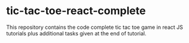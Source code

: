 # tic-tac-toe-react-complete
This repository contains the code complete tic tac toe game in react JS tutorials plus additional tasks given at the end of tutorial. 
